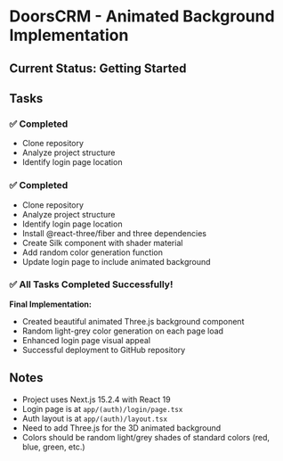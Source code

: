 # DoorsCRM - Animated Background Implementation

## Current Status: Getting Started

## Tasks

### ✅ Completed
- Clone repository
- Analyze project structure
- Identify login page location

### ✅ Completed
- Clone repository
- Analyze project structure
- Identify login page location
- Install @react-three/fiber and three dependencies
- Create Silk component with shader material
- Add random color generation function
- Update login page to include animated background

### ✅ All Tasks Completed Successfully!

**Final Implementation:**
- Created beautiful animated Three.js background component
- Random light-grey color generation on each page load
- Enhanced login page visual appeal
- Successful deployment to GitHub repository

## Notes
- Project uses Next.js 15.2.4 with React 19
- Login page is at `app/(auth)/login/page.tsx`
- Auth layout is at `app/(auth)/layout.tsx`
- Need to add Three.js for the 3D animated background
- Colors should be random light/grey shades of standard colors (red, blue, green, etc.)
